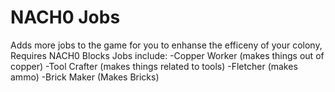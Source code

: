 # NACH0 Jobs
Adds more jobs to the game for you to enhanse the efficeny of your colony, Requires NACH0 Blocks
Jobs include:
  -Copper Worker (makes things out of copper)
  -Tool Crafter (makes things related to tools)
  -Fletcher (makes ammo)
  -Brick Maker (Makes Bricks)
